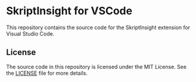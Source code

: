 # SkriptInsight for VSCode
This repository contains the source code for the SkriptInsight extension
for Visual Studio Code.

## License
The source code in this repository is licensed under the MIT License.
See the [LICENSE](LICENSE) file for more details.